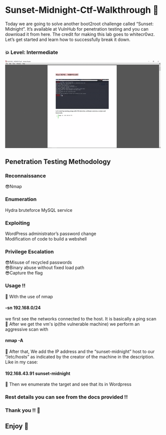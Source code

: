 # Sunset-Midnight-Ctf-Walkthrough :sunrise_over_mountains:
Today we are going to solve another boot2root challenge called “Sunset: Midnight”.  It’s available at VulnHub for penetration testing and you can download it from here. The credit for making this lab goes to whitecr0wz. Let’s get started and learn how to successfully break it down.<br>

### :boom: Level: Intermediate<br>

![Machine_Sunset_Midnight_DEMO GIF](https://github.com/MoonPengu/Sunset-Midnight-Ctf-Walkthrough/blob/master/Machine_Sunset_Midnight_GIF.gif)

## Penetration Testing Methodology<br>

### Reconnaissance<br>
:sunglasses:Nmap<br>

### Enumeration<br>
Hydra bruteforce MySQL service<br>

### Exploiting<br>
WordPress administrator’s password change<br>
Modification of code to build a webshell<br>

### Privilege Escalation<br>
:sunglasses:Misuse of recycled passwords<br>
:sunglasses:Binary abuse without fixed load path<br>
:sunglasses:Capture the flag

### Usage !!
:ghost: With the use of nmap 
#### -sn 192.168.0/24
we first see the networks connected to the host. It is basically a ping scan<br>
:ghost: After we get the vm's ip(the vulnerable machine) we perform an aggressive scan with 
#### nmap -A
:ghost: After that, We add the IP address and the “sunset-midnight” host to our “/etc/hosts” as indicated by the creator of the machine in the description. Like in my case:
#### 192.168.43.91    sunset-midnight
:ghost: Then we enumerate the target and see that its in Wordpress

### Rest details you can see from the docs provided !!

### Thank you !! :pray:
## Enjoy :hugs:

